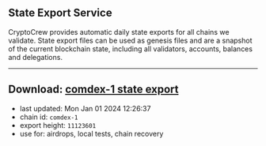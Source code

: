 ## State Export Service
CryptoCrew provides automatic daily state exports for all chains we validate. State export files can be used as genesis files and are a snapshot of the current blockchain state, including all validators, accounts, balances and delegations.

---
**Download: [comdex-1 state export](https://dl.ccvalidators.com/SERVICE/comdex/comdex-1_export_11123601.json)**
---

- last updated: Mon Jan 01 2024 12:26:37
- chain id: `comdex-1`
- export height: `11123601`
- use for: airdrops, local tests, chain recovery
